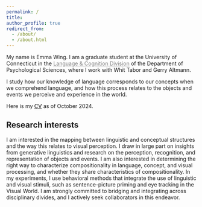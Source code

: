 ```yaml
---
permalink: /
title:
author_profile: true
redirect_from: 
  - /about/
  - /about.html
---
```



My name is Emma Wing. I am a graduate student at the University of Connecticut in the <a href="[https://github.com/emmawing/emmawing.github.io/raw/main/files/wing_cv2024.pdf](https://psychology.uconn.edu/phd/language-and-cognition/)" style="color: gray; text-decoration: underline; target=_blank">Language & Cognition Division</a> of the Department of Psychological Sciences, where I work with Whit Tabor and Gerry Altmann.

I study how our knowledge of language corresponds to our concepts when we comprehend language, and how this process relates to the objects and events we perceive and experience in the world. 

Here is my <a href="https://github.com/emmawing/emmawing.github.io/raw/files/wing_cv2024.pdf" style="color: black; text-decoration: underline; target=_blank">CV</a> as of October 2024.


Research interests
------

I am interested in the mapping between linguistic and conceptual structures and the way this relates to visual perception. I draw in large part on insights from generative linguistics and research on the perception, recognition, and representation of objects and events. I am also interested in determining the right way to characterize compositionality in language, concept, and visual processing, and whether they share characteristics of compositionality. In my experiments, I use behavioral methods that integrate the use of linguistic and visual stimuli, such as sentence-picture priming and eye tracking in the Visual World. I am strongly committed to bridging and integrating across disciplinary divides, and I actively seek collaborators in this endeavor.


